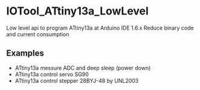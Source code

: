 # IOTool_ATtiny13a_LowLevel

Low level api to program ATtiny13a at Arduino IDE 1.6.x
Reduce binary code and current consumption

## Examples

* ATtiny13a messure ADC and deep sleep (power down)
* ATtiny13a control servo SG90
* ATtiny13a control stepper 28BYJ-48 by UNL2003
